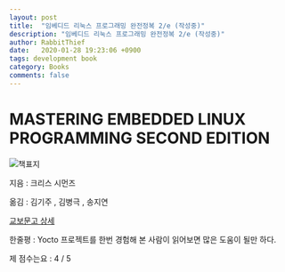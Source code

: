 ```yaml
---
layout: post
title:  "임베디드 리눅스 프로그래밍 완전정복 2/e (작성중)"
description: "임베디드 리눅스 프로그래밍 완전정복 2/e (작성중)"
author: RabbitThief
date:   2020-01-28 19:23:06 +0900
tags: development book 
category: Books
comments: false
---
```



# MASTERING EMBEDDED LINUX PROGRAMMING SECOND EDITION

![책표지](http://image.kyobobook.co.kr/images/book/xlarge/549/x9791161752549.jpg)

지음 : 크리스 시먼즈

옮김 : 김기주 , 김병극 , 송지연

[교보문고 상세](http://www.kyobobook.co.kr/product/detailViewKor.laf?ejkGb=KOR&mallGb=KOR&barcode=9791161752549&orderClick=LEa&Kc=#N)

한줄평 : Yocto 프로젝트를 한번 경험해 본 사람이 읽어보면 많은 도움이 될만 하다.

제 점수는요 : 4 / 5